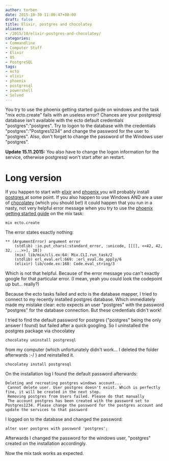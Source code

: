 ```yaml
---
author: torben
date: 2015-10-30 11:00:47+00:00
draft: false
title: Elixir, postgres and chocolatey
aliases: 
- /2015/10/elixir-postgres-and-chocolatey/
categories:
- Commandline
- Computer Stuff
- Elixir
- OS
- PostgreSQL
tags:
- ecto
- elixir
- phoenix
- postgresql
- powershell
- Solved
---
```


You try to use the phoenix getting started guide on windows and the task "mix ecto.create" fails with an useless error? Chances are your postgresql database isn't available with the ecto default credentials "postgres":"postgres". Try to logon to the database with the credentials "postgres":"Postgres1234" and change the password for the user to "postgres". Also, don't forget to change the password of the Windows user "postgres".

**Update 15.11.2015:** You also have to change the logon information for the service, otherwise postgresql won't start after an restart.


# Long version


If you happen to start with [elixir](http://elixir-lang.org/) and [phoenix ](http://www.phoenixframework.org/)you will probably install [postgres ](http://www.postgresql.org/)at some point. If you also happen to use Windows AND are a user of [chocolatey](https://chocolatey.org/) (which you should be!) it could happen that you run in a nasty, not very helpful error message when you try to use the [phoenix getting started guide](http://www.phoenixframework.org/docs/up-and-running) on the mix task:

    
    mix ecto.create


The error states exactly nothing:

    
    ** (ArgumentError) argument error
        (stdlib) :io.put_chars(:standard_error, :unicode, [[[], <<42, 42, 32, ...>>], 10])
        (mix) lib/mix/cli.ex:64: Mix.CLI.run_task/2
        (stdlib) erl_eval.erl:669: :erl_eval.do_apply/6
        (elixir) lib/code.ex:168: Code.eval_string/3


Which is not that helpful. Because of the error message you can't exactly google for that particular error. (I mean, yeah you could look the codepoint up but... really?)

Because the ecto tasks failed and ecto is the database mapper, I tried to connect to my recently installed postgres database. Which immediately made my mistake clear: ecto expects an user "postgres" with the password "postgres" for the database connection. But these credentials didn't work!

I tried to find the default password for postgres ("postgres" being the only answer I found) but failed after a quick googling. So I uninstalled the postgres package via chocolatey

    
    chocolatey uninstall postgresql


from my computer (which unfortunately didn't work... I deleted the folder afterwards :-/ ) and reinstalled it.

    
    chocolatey install postgresql


On the installation log I found the default password afterwards:

    
    Deleting and recreating postgres windows account...
     Cannot delete user. User postgres doesn't exist. Which is perfectly fine, it will be created in the next step.
     Removing postgres from Users failed. Please do that manually
     The account postgres has been created with the password set to Postgres1234. Please change the password for the postgres account and update the services to that password


I logged on to the database and changed the password:

    
    alter user postgres with password 'postgres';


Afterwards I changed the password for the windows user, "postgres" created on the installation accordingly.

Now the mix task works as expected.
